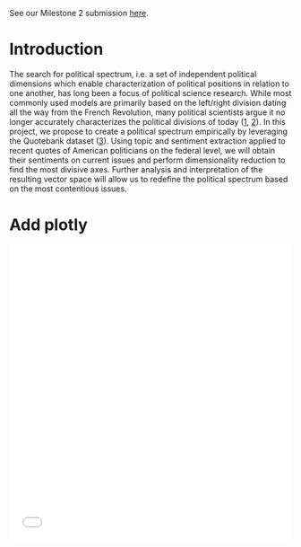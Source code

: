 See our Milestone 2 submission [here](milestone2.md).

# Introduction  
The search for political spectrum, i.e. a set of independent political dimensions which enable characterization of political positions in relation to one another, has long been a focus of political science research. While most commonly used models are primarily based on the left/right division dating all the way from the French Revolution, many political scientists argue it no longer accurately characterizes the political divisions of today ([1](https://www.perlego.com/book/532600/beyond-liberal-and-conservative-reassessing-the-political-spectrum-pdf), [2](https://ideas.repec.org/p/osf/socarx/tr8g5.html)). In this project, we propose to create a political spectrum empirically by leveraging the Quotebank dataset ([3](https://dl.acm.org/doi/10.1145/3437963.3441760)). Using topic and sentiment extraction applied to recent quotes of American politicians on the federal level, we will obtain their sentiments on current issues and perform dimensionality reduction to find the most divisive axes. Further analysis and interpretation of the resulting vector space will allow us to redefine the political spectrum based on the most contentious issues.  

# Add plotly 
<iframe id="igraph" scrolling="no" style="border:none;" seamless="seamless" src="assets/images/pca_opinions.html" height="525" width="100%"></iframe>


<!---
### Markdown


Markdown is a lightweight and easy-to-use syntax for styling your writing. It includes conventions for

```markdown
Syntax highlighted code block

# Header 1
## Header 2
### Header 3

- Bulleted
- List

1. Numbered
2. List

**Bold** and _Italic_ and `Code` text

[Link](url) and ![Image](src)
```

For more details see [Basic writing and formatting syntax](https://docs.github.com/en/github/writing-on-github/getting-started-with-writing-and-formatting-on-github/basic-writing-and-formatting-syntax).

### Jekyll Themes

Your Pages site will use the layout and styles from the Jekyll theme you have selected in your [repository settings](https://github.com/lukasvandenheuvel/ADA_pages/settings/pages). The name of this theme is saved in the Jekyll `_config.yml` configuration file.

### Support or Contact

Having trouble with Pages? Check out our [documentation](https://docs.github.com/categories/github-pages-basics/) or [contact support](https://support.github.com/contact) and we’ll help you sort it out.

-->
